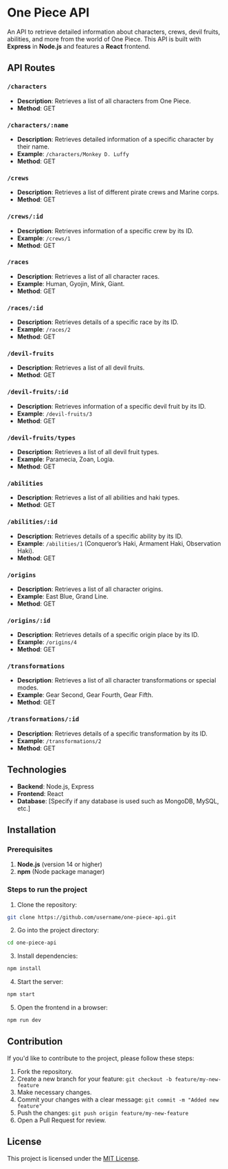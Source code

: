 
# One Piece API

An API to retrieve detailed information about characters, crews, devil fruits, abilities, and more from the world of One Piece. This API is built with **Express** in **Node.js** and features a **React** frontend.

## API Routes

### `/characters`
- **Description**: Retrieves a list of all characters from One Piece.
- **Method**: GET

### `/characters/:name`
- **Description**: Retrieves detailed information of a specific character by their name.
- **Example**: `/characters/Monkey D. Luffy`
- **Method**: GET

### `/crews`
- **Description**: Retrieves a list of different pirate crews and Marine corps.
- **Method**: GET

### `/crews/:id`
- **Description**: Retrieves information of a specific crew by its ID.
- **Example**: `/crews/1`
- **Method**: GET

### `/races`
- **Description**: Retrieves a list of all character races.
- **Example**: Human, Gyojin, Mink, Giant.
- **Method**: GET

### `/races/:id`
- **Description**: Retrieves details of a specific race by its ID.
- **Example**: `/races/2`
- **Method**: GET

### `/devil-fruits`
- **Description**: Retrieves a list of all devil fruits.
- **Method**: GET

### `/devil-fruits/:id`
- **Description**: Retrieves information of a specific devil fruit by its ID.
- **Example**: `/devil-fruits/3`
- **Method**: GET

### `/devil-fruits/types`
- **Description**: Retrieves a list of all devil fruit types.
- **Example**: Paramecia, Zoan, Logia.
- **Method**: GET

### `/abilities`
- **Description**: Retrieves a list of all abilities and haki types.
- **Method**: GET

### `/abilities/:id`
- **Description**: Retrieves details of a specific ability by its ID.
- **Example**: `/abilities/1` (Conqueror’s Haki, Armament Haki, Observation Haki).
- **Method**: GET

### `/origins`
- **Description**: Retrieves a list of all character origins.
- **Example**: East Blue, Grand Line.
- **Method**: GET

### `/origins/:id`
- **Description**: Retrieves details of a specific origin place by its ID.
- **Example**: `/origins/4`
- **Method**: GET

### `/transformations`
- **Description**: Retrieves a list of all character transformations or special modes.
- **Example**: Gear Second, Gear Fourth, Gear Fifth.
- **Method**: GET

### `/transformations/:id`
- **Description**: Retrieves details of a specific transformation by its ID.
- **Example**: `/transformations/2`
- **Method**: GET

## Technologies
- **Backend**: Node.js, Express
- **Frontend**: React
- **Database**: [Specify if any database is used such as MongoDB, MySQL, etc.]

## Installation

### Prerequisites

1. **Node.js** (version 14 or higher)
2. **npm** (Node package manager)

### Steps to run the project

1. Clone the repository:

```bash
git clone https://github.com/username/one-piece-api.git
```

2. Go into the project directory:

```bash
cd one-piece-api
```

3. Install dependencies:

```bash
npm install
```

4. Start the server:

```bash
npm start
```

5. Open the frontend in a browser:

```bash
npm run dev
```

## Contribution
If you'd like to contribute to the project, please follow these steps:
1. Fork the repository.
2. Create a new branch for your feature: `git checkout -b feature/my-new-feature`
3. Make necessary changes.
4. Commit your changes with a clear message: `git commit -m "Added new feature"`
5. Push the changes: `git push origin feature/my-new-feature`
6. Open a Pull Request for review.

## License
This project is licensed under the [MIT License](LICENSE).
